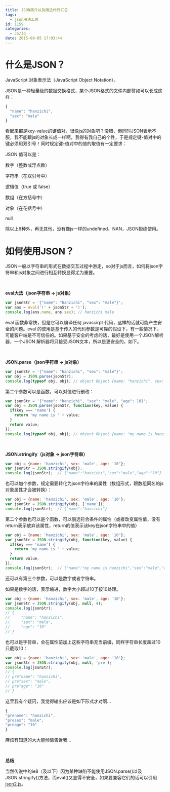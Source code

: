 ```yaml
---
title: JSON简介以及用法代码汇总
tags:
  - json用法汇总
id: 1159
categories:
  - JS/Jq
date: 2015-08-05 17:03:44
---
```


# **什么是JSON？**

JavaScript 对象表示法（JavaScript Object Notation）。

JSON是一种轻量级的数据交换格式，某个JSON格式的文件内部譬如可以长成这样：
```javascript
{
  "name": "hanzichi",
  "sex": "male"
}
```
看起来都是key-value的键值对，很像js的对象吧？没错，但同时JSON表示不服，我不能跟js的对象长成一样啊，我得有我自己的个性，于是规定键-值对中的键必须用双引号！同时规定键-值对中的值的取值有一定要求：

JSON 值可以是：

数字（整数或浮点数）

字符串（在双引号中）

逻辑值（true 或 false）

数组（在方括号中）

对象（在花括号中）

null

除以上6种外，再无其他，没有像js一样的undefined、NAN，JSON拒绝使用。

# **如何使用JSON？**

JSON一般以字符串的形式在数据交互过程中游走，so对于js而言，如何将json字符串和js对象之间进行相互转换显得尤为重要。

&nbsp;

**eval大法（json字符串 -> js对象）**
```javascript
var jsonStr = '{"name": "hanzichi", "sex": "male"}';
var ans = eval('(' + jsonStr + ')');
console.log(ans.name, ans.sex);	// hanzichi male 
```
eval 函数非常快，但是它可以编译任何 javascirpt 代码，这样的话就可能产生安全的问题。eval 的使用是基于传入的代码参数是可靠的假设下，有一些情况下，可能客户端是不可信任的。如果基于安全的考虑的话，最好是使用一个JSON解析器，一个JSON 解析器将只接受JSON文本，所以是更安全的，如下。

&nbsp;

**JSON.parse（json字符串 -> js对象）**
```javascript
var jsonStr = '{"name": "hanzichi", "sex": "male"}';
var obj = JSON.parse(jsonStr);
console.log(typeof obj, obj); // object Object {name: "hanzichi", sex: "male"} 
```
第二个参数可以是函数，可以对值进行删改：
```javascript
var jsonStr = '{"name": "hanzichi", "sex": "male", "age": 10}';
var obj = JSON.parse(jsonStr, function(key, value) {
  if(key === 'name') {
    return 'my name is ' + value;
  }
  return value;
});
console.log(typeof obj, obj); // object Object {name: "my name is hanzichi", sex: "male", age: 10} 
```
&nbsp;

**JSON.stringify（js对象 -> json字符串）**
```javascript
var obj = {name: 'hanzichi', sex: 'male', age: '10'};
var jsonStr = JSON.stringify(obj);
console.log(jsonStr);  // {"name":"hanzichi","sex":"male","age":"10"}
```
也可以加个参数，规定需要转化为json字符串的属性（数组形式，跟数组同名的js对象属性才会被转换）：
```javascript
var obj = {name: 'hanzichi', sex: 'male', age: '10'};
var jsonStr = JSON.stringify(obj, ['name']);
console.log(jsonStr);  // {"name":"hanzichi"}
```
第二个参数也可以是个函数，可以删选符合条件的属性（或者改变属性值，没有return表示放弃该属性，return的值表示该key在json字符串中的值）
```javascript
var obj = {name: 'hanzichi', sex: 'male', age: '10'};
var jsonStr = JSON.stringify(obj, function(key, value) {
  if(key === 'name') {
    return 'my name is ' + value;
  }
  return value;
});
console.log(jsonStr);  // {"name":"my name is hanzichi","sex":"male","age":"10"} 
```
还可以有第三个参数，可以是数字或者字符串。

如果是数字的话，表示缩进，数字大小超过10了按10处理。
```javascript
var obj = {name: 'hanzichi', sex: 'male', age: '10'};
var jsonStr = JSON.stringify(obj, null, 4);
console.log(jsonStr);  
// {
//     "name": "hanzichi",
//     "sex": "male",
//     "age": "10"
// }
```
也可以是字符串，会在属性前加上这些字符串充当前缀，同样字符串长度超过10只截取10：
```javascript
var obj = {name: 'hanzichi', sex: 'male', age: '10'};
var jsonStr = JSON.stringify(obj, null, 'pre');
console.log(jsonStr);  
// {
// pre"name": "hanzichi",
// pre"sex": "male",
// pre"age": "10"
// }
```
这里我有个疑问，我觉得输出应该是如下形式才对啊...
```javascript
{
"prename": "hanzichi",
"presex": "male",
"preage": "10"
}
```
麻烦有知道的大大能倾情告诉我...

&nbsp;

**总结**

当然传说中的ie8（及以下）因为某种缺陷不能使用JSON.parse()以及JSON.stringify()方法，而eval()又显得不安全，如果要兼容它们的话可以引用[json2.js](https://github.com/douglascrockford/JSON-js/blob/master/json2.js)。